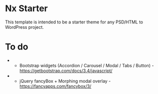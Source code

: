 # Nx Starter
This template is intended to be a starter theme for any PSD/HTML to WordPress project.

# To do

* - Bootstrap widgets (Accordion / Carousel / Modal / Tabs / Button) - https://getbootstrap.com/docs/3.4/javascript/
* - jQuery fancyBox + Morphing modal overlay - https://fancyapps.com/fancybox/3/